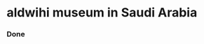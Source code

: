 # aldwihi museum in Saudi Arabia

### Done

<!-- Live Site URL: [https://eyhab333.github.io/museum](https://eyhab333.github.io/museum)-->
